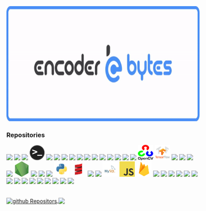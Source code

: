 <p align="center">
  <img width="100%" height='300' src="https://github.com/MianJawadAhmad/MianJawadAhmad/blob/master/encoderbytes.gif" alt="EncoderBytes" />
</p>


<!--
**jeep711/jeep711** is a ✨ _special_ ✨ repository because its `README.md` (this file) appears on your GitHub profile.

Here are some ideas to get you started:

- 🔭 I’m currently working on ...
- 🌱 I’m currently learning ...
- 👯 I’m looking to collaborate on ...
- 🤔 I’m looking for help with ...
- 💬 Ask me about ...
- 📫 How to reach me: ...
- 😄 Pronouns: ...
- ⚡ Fun fact: ...
-->

### Repositories


<code><img height="40" src="https://cdn.iconscout.com/icon/free/png-256/nasa-5-569227.png"></code>
<code><img height="40" src="https://cdn.iconscout.com/icon/free/png-256/nsa-285222.png"></code>
<code><img height="40" src="https://cdn.iconscout.com/icon/free/png-256/fbi-285212.png"></code>
<code><img height="40" src="https://raw.githubusercontent.com/github/explore/80688e429a7d4ef2fca1e82350fe8e3517d3494d/topics/terminal/terminal.png"></code>
<code><img height="40" src="https://cdn.iconscout.com/icon/free/png-256/tesla-11-569489.png"></code>
<code><img height="40" src="https://cdn.iconscout.com/icon/free/png-256/apple-2752243-2285060.png"></code>
<code><img height="40" src="https://cdn.iconscout.com/icon/free/png-256/bitcoin-2752231-2285048.png"></code>
<code><img height="40" src="https://cdn.iconscout.com/icon/free/png-256/adobe-after-effects-2522530-2132718.png"></code>
<code><img height="40" src="https://cdn.iconscout.com/icon/free/png-128/adobe-premiere-pro-2522527-2132715.png"></code>
<code><img height="40" src="https://cdn.iconscout.com/icon/free/png-128/adobe-audition-2522520-2132708.png"></code>
<code><img height="40" src="https://cdn.iconscout.com/icon/free/png-256/adobe-photoshop-2522533-2132721.png"></code>
<code><img height="40" src="https://cdn.iconscout.com/icon/free/png-256/adobe-illustrator-2522532-2132720.png"></code>
<code><img height="40" src="https://cdn.iconscout.com/icon/free/png-128/adobe-dimension-2522526-2132714.png"></code>
<code><img height="40" src="https://cdn.iconscout.com/icon/free/png-128/adobe-indesign-2522528-2132716.png"></code>
<code><img height="40" src="https://cdn.iconscout.com/icon/free/png-128/adobe-adobe-xd-2522531-2132719.png"></code>
<code><img height="40" src="https://cdn.iconscout.com/icon/free/png-128/adobe-dreamweaver-2522529-2132717.png"></code>
<code><img height="40" src="https://raw.githubusercontent.com/github/explore/80688e429a7d4ef2fca1e82350fe8e3517d3494d/topics/opencv/opencv.png"></code>
<code><img height="40" src="https://raw.githubusercontent.com/github/explore/80688e429a7d4ef2fca1e82350fe8e3517d3494d/topics/tensorflow/tensorflow.png"></code>
<code><img height="40" src="https://cdn.iconscout.com/icon/free/png-256/docker-12-1175229.png"></code>
<code><img height="40" src="https://cdn.iconscout.com/icon/free/png-256/intellij-idea-569199.png"></code>
<code><img height="40" src="https://cdn.iconscout.com/icon/free/png-256/teamcity-283674.png"></code>
<code><img height="40" src="https://cdn.iconscout.com/icon/free/png-256/git-17-1175218.png"></code>
<code><img height="40" src="https://raw.githubusercontent.com/github/explore/80688e429a7d4ef2fca1e82350fe8e3517d3494d/topics/nodejs/nodejs.png"></code>
<code><img height="40" src="https://cdn.iconscout.com/icon/free/png-256/vagrant-5-1174986.png"></code>
<code><img height="40" src="https://cdn.iconscout.com/icon/free/png-256/visual-studio-code-3251603-2724650.png"></code>
<code><img height="40" src="https://cdn.iconscout.com/icon/free/png-256/hadoop-226007.png"></code>
<code><img height="40" src="https://raw.githubusercontent.com/github/explore/80688e429a7d4ef2fca1e82350fe8e3517d3494d/topics/python/python.png"></code>
<code><img height="40" src="https://raw.githubusercontent.com/github/explore/80688e429a7d4ef2fca1e82350fe8e3517d3494d/topics/scala/scala.png"></code>
<code><img height="40" src="https://cdn.iconscout.com/icon/free/png-256/java-23-225999.png"></code>
<code><img height="40" src="https://cdn.iconscout.com/icon/free/png-256/go-2752178-2284995.png"></code>
<code><img height="40" src="https://raw.githubusercontent.com/github/explore/80688e429a7d4ef2fca1e82350fe8e3517d3494d/topics/mysql/mysql.png"></code>
<code><img height="40" src="https://raw.githubusercontent.com/github/explore/80688e429a7d4ef2fca1e82350fe8e3517d3494d/topics/javascript/javascript.png"></code>
<code><img height="40" src="https://raw.githubusercontent.com/github/explore/80688e429a7d4ef2fca1e82350fe8e3517d3494d/topics/firebase/firebase.png"></code>
<code><img height="40" src="https://cdn.iconscout.com/icon/free/png-256/elasticsearch-226094.png"></code>
<code><img height="40" src="https://cdn.iconscout.com/icon/free/png-256/kubernets-283489.png"></code>
<code><img height="40" src="https://cdn.iconscout.com/icon/free/png-256/vim-3-1175075.png"></code>
<code><img height="40" src="https://cdn.iconscout.com/icon/free/png-256/west-8-283681.png"></code>
<code><img height="40" src="https://cdn.iconscout.com/icon/free/png-256/arduino-226072.png"></code>
<code><img height="40" src="https://cdn.iconscout.com/icon/free/png-256/redhat-7-1175108.png"></code>
<code><img height="40" src="https://cdn.iconscout.com/icon/free/png-256/linux-21-1174928.png"></code>
<code><img height="40" src="https://cdn.iconscout.com/icon/free/png-256/debian-2752216-2285033.png"></code>
<code><img height="40" src="https://cdn.iconscout.com/icon/free/png-256/ubuntu-2752042-2284859.png"></code>
<code><img height="40" src="https://cdn.iconscout.com/icon/free/png-256/archlinux-2752241-2285058.png"></code>
<code><img height="40" src="https://cdn.iconscout.com/icon/free/png-256/mac-17-202401.png"></code>
<code><img height="40" src="https://cdn.iconscout.com/icon/free/png-256/windows-2752023-2284840.png"></code>
<code><img height="40" src="https://cdn.iconscout.com/icon/free/png-256/intel-2752152-2284969.png"></code>
<code><img height="40" src="https://cdn.iconscout.com/icon/free/png-256/amd-3-722673.png"></code>
<code><img height="40" src="https://cdn.iconscout.com/icon/free/png-256/nvidia-282591.png"></code>


<br>




<a href="#">
  <img align="center" src="https://github-readme-stats.anuraghazra1.vercel.app/api?username=jeep711&show_icons=true&theme=buefy&count_private=true&hide=stars" alt="github Repositors" />
</a>

<a href="#">
  <!-- Change the `github-readme-stats.anuraghazra1.vercel.app` to `github-readme-stats.vercel.app` &layout=compact  -->
  <img align="center" src="https://github-readme-stats.anuraghazra1.vercel.app/api/top-langs/?username=soumith&layout=compact&theme=buefy&count_icons=true" />
</a>
